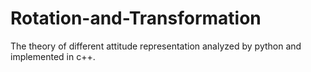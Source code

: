 # Rotation-and-Transformation
The theory of different attitude representation analyzed by python and implemented in c++.
